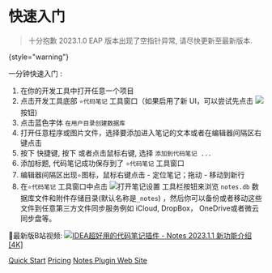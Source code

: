 # 快速入门
[//]: # (<excerpt>Setup and Use Notes in One Minutes.</excerpt>)

> 十分抱歉 2023.1.0 EAP 版本出现了空指针异常, 请尽快更新至最新版本.

{style="warning"}

一分钟快速入门
:
1. 在你的开发工具中打开任意一个项目
2. 点击开发工具底部 `⭐代码笔记` 工具窗口（如果启用了新 UI，可以尝试先点击 ![](moreHorizontal@20x20.svg) 按钮)
3. 点击蓝色字体 `在用户目录创建数据库`
4. 打开任意程序或图片文件，选择要添加进入笔记的文本或者在编辑器间隔区右键点击
5. 按下 <shortcut key="$AddNotes" />快捷键,  按下 <shortcut key="ShowIntentionActions" /> 或者点击鼠标右键, 选择 `添加到代码笔记 ...`
6. 添加标题, 代码笔记成功保存到了 `⭐代码笔记` 工具窗口
7. 编辑器间隔区出现`⭐`图标，鼠标右键点击 - 定位笔记；拖动 - 移动到新行
8. 在`⭐代码笔记` 工具窗口中点击 <control>![](settings.svg)打开笔记设置</control> 工具栏按钮来浏览 `notes.db` 数据库文件和附件存储目录(默认名称是`_notes`)
   ，然后你可以备份或者移动这些文件到任意第三方文件同步服务例如 iCloud, DropBox， OneDrive或者微云同步盘等。

🎦最新版B站视频:
![](video-capture.svg)<a href="https://www.bilibili.com/video/BV1Fo4y1v7bQ/">IDEA超好用的代码笔记插件 - Notes 2023.1.1 新功能介绍 [4K]</a>

<seealso style="cards">
       <category ref="how-to">
           <a href="Quick-Start.md">Quick Start</a>
           <a href="Pricing.md" >Pricing</a>
       </category>
       <category ref="ext">
           <a href="https://plugins.jetbrains.com/plugin/17501-notes/" summary="代码笔记插件网站">Notes Plugin Web Site</a>
       </category>
</seealso>

[//]: # (English: []&#40;Quick-Start.md&#41;)